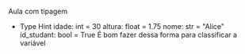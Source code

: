 Aula com tipagem
- Type Hint
idade: int = 30
altura: float = 1.75
nome: str = "Alice"
id_studant: bool = True
É bom fazer dessa forma para classificar a variável


